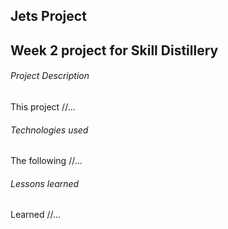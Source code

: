 ## Jets Project

## Week 2 project for Skill Distillery

###### Project Description
This project //...

###### Technologies used
The following //...

###### Lessons learned

Learned //...

